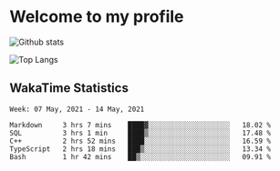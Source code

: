 # Welcome to my profile

![Github stats](https://github-readme-stats.vercel.app/api?username=xinthose&show_icons=true&theme=radical&count_private=true)

![Top Langs](https://github-readme-stats.vercel.app/api/top-langs/?username=xinthose)

## WakaTime Statistics
<!--START_SECTION:waka-->
```text
Week: 07 May, 2021 - 14 May, 2021

Markdown     3 hrs 7 mins    ████▓░░░░░░░░░░░░░░░░░░░░   18.02 % 
SQL          3 hrs 1 min     ████▒░░░░░░░░░░░░░░░░░░░░   17.48 % 
C++          2 hrs 52 mins   ████░░░░░░░░░░░░░░░░░░░░░   16.59 % 
TypeScript   2 hrs 18 mins   ███▒░░░░░░░░░░░░░░░░░░░░░   13.34 % 
Bash         1 hr 42 mins    ██▒░░░░░░░░░░░░░░░░░░░░░░   09.91 % 
```
<!--END_SECTION:waka-->
